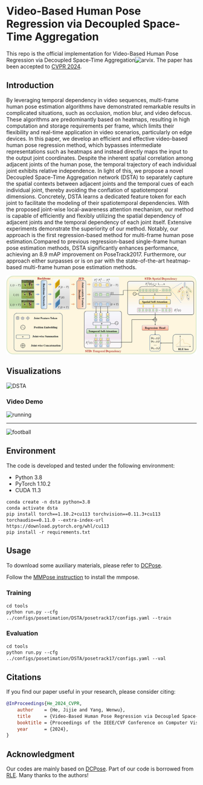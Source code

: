 # Video-Based Human Pose Regression via Decoupled Space-Time Aggregation

This repo is the official implementation for Video-Based Human Pose Regression via Decoupled Space-Time Aggregation![arvix](https://arxiv.org/abs/2403.19926). The paper has been accepted to [CVPR 2024](https://cvpr.thecvf.com/Conferences/2024).



## Introduction

By leveraging temporal dependency in video sequences, multi-frame human pose estimation algorithms have demonstrated remarkable results in complicated situations, such as occlusion, motion blur, and video defocus. These algorithms are predominantly based on heatmaps, resulting in high computation and storage requirements per frame, which limits their flexibility and real-time application in video scenarios, particularly on edge devices. In this paper, we develop an efficient and effective video-based human pose regression method, which bypasses intermediate representations such as heatmaps and instead directly maps the input to the output joint coordinates. Despite the inherent spatial correlation among adjacent joints of the human pose, the temporal trajectory of each individual joint exhibits relative independence. In light of this, we propose a novel Decoupled Space-Time Aggregation network (DSTA) to separately capture the spatial contexts between adjacent joints and the temporal cues of each individual joint, thereby avoiding the conflation of spatiotemporal dimensions. Concretely, DSTA learns a dedicated feature token for each joint to facilitate the modeling of their spatiotemporal dependencies. With the proposed joint-wise local-awareness attention mechanism, our method is capable of efficiently and flexibly utilizing the spatial dependency of adjacent joints and the temporal dependency of each joint itself. Extensive experiments demonstrate the superiority of our method. Notably, our approach is the first regression-based method for multi-frame human pose estimation.Compared to previous regression-based single-frame human pose estimation methods, DSTA significantly enhances performance, achieving an 8.9 mAP improvement on PoseTrack2017. Furthermore, our approach either surpasses or is on par with the state-of-the-art heatmap-based multi-frame human pose estimation methods.

![DSTA](./images/pipeline.jpg)

## Visualizations

![DSTA](./images/Visualizations.png)

### Video Demo
![running](images/running.gif)

--------------------------------

![football](images/football.gif) 




## Environment

The code is developed and tested under the following environment:

- Python 3.8
- PyTorch 1.10.2
- CUDA 11.3

```
conda create -n dsta python=3.8
conda activate dsta
pip install torch==1.10.2+cu113 torchvision==0.11.3+cu113 torchaudio==0.11.0 --extra-index-url https://download.pytorch.org/whl/cu113
pip install -r requirements.txt
```

## Usage
To download some auxiliary materials, please refer to [DCPose](https://github.com/Pose-Group/DCPose).

Follow the [MMPose instruction](mmpose_README.md) to install the mmpose.
### Training
```
cd tools
python run.py --cfg ../configs/posetimation/DSTA/posetrack17/configs.yaml --train 
```
### Evaluation
```
cd tools
python run.py --cfg ../configs/posetimation/DSTA/posetrack17/configs.yaml --val 
```

## Citations

If you find our paper useful in your research, please consider citing:

```bibtex
@InProceedings{He_2024_CVPR,
    author    = {He, Jijie and Yang, Wenwu},
    title     = {Video-Based Human Pose Regression via Decoupled Space-Time Aggregation},
    booktitle = {Proceedings of the IEEE/CVF Conference on Computer Vision and Pattern Recognition (CVPR)},
    year      = {2024},
}
```

## Acknowledgment

Our codes are mainly based on [DCPose](https://github.com/Pose-Group/DCPose). Part of our code is borrowed from [RLE](https://github.com/Jeff-sjtu/res-loglikelihood-regression). Many thanks to the authors!

